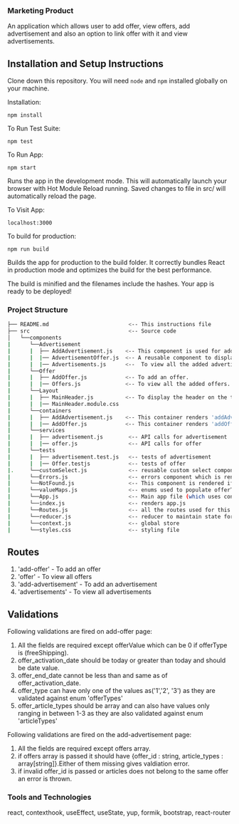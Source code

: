 ### Marketing Product

An application which allows user to add offer, view offers, add advertisement and also an option to link offer with it and view advertisements.

## Installation and Setup Instructions

Clone down this repository. You will need `node` and `npm` installed globally on your machine.  

Installation:

`npm install`  

To Run Test Suite:  

`npm test`  

To Run App:

`npm start`

Runs the app in the development mode.
This will automatically launch your browser with Hot Module Reload running. Saved changes to file in src/ will automatically reload the page.

To Visit App:

`localhost:3000`  

To build for production:

`npm run build`

Builds the app for production to the build folder.
It correctly bundles React in production mode and optimizes the build for the best performance.

The build is minified and the filenames include the hashes.
Your app is ready to be deployed!
    
### Project Structure

```bash
├── README.md                         <-- This instructions file
├── src                               <-- Source code
│   └──components
|      └──Advertisement
|      |  ├── AddAdvertisement.js    <-- This component is used for adding an advertisement and linking an offer with it (specific articleTypes of an offer can be |      |                                   linked to the advertisement and as well as multiple offers can also be linked.
|      |  |── AdvertisementOffer.js  <-- A reusable component to display what offers and article types are linked to the advertisement.
|      |  |── Advertisements.js      <--  To view all the added advertisements.
|      └──Offer
|      |  ├── AddOffer.js            <-- To add an offer.
|      |  |── Offers.js              <-- To view all the added offers.
|      └──Layout
|      |  ├── MainHeader.js          <-- To display the header on the top
|      |  |── MainHeader.module.css
|      └──containers
|      |  ├── AddAdvertisement.js    <-- This container renders 'addAdvertisement' component  and executes API once the form is submitted.
|      |  |── AddOffer.js            <-- This container renders 'addOffer' component and executes API once the form is submitted.
|      └──services
|      |  ├── advertisement.js        <-- API calls for advertisement
|      |  |── offer.js                <-- API calls for offer
|      └──tests
|      |  ├── advertisement.test.js   <-- tests of advertisement
|      |  |── Offer.testjs            <-- tests of offer
|.     └──customSelect.js             <-- reusable custom select component.
|      └──Errors.js                   <-- errors component which is rendered if any error occur
|      └──NotFound.js                 <-- This component is rendered if user tries to navigate to that page which does not exist.
|      └──valueMaps.js                <-- enums used to populate offerTypes and articleTypes 
|      └──App.js                      <-- Main app file (which uses context) 
|      └──index.js                    <-- renders app.js
|      └──Routes.js                   <-- all the routes used for this project defind this file
|      └──reducer.js                  <-- reducer to maintain state for offers data which is used in different components.
|      └──context.js                  <-- global store
|      └──styles.css                  <-- styling file

```

## Routes

1) 'add-offer' - To add an offer
2) 'offer' - To view all offers
3) 'add-advertisement' - To add an advertisement
4) 'advertisements' - To view all advertisements


## Validations
Following validations are fired on add-offer page:

1) All the fields are required except offerValue which can be 0 if offerType is (freeShipping).
2) offer_activation_date should be today or greater than today and should be date value.
3) offer_end_date cannot be less than and same as of offer_activation_date.
4) offer_type can have only one of the values as('1','2', '3') as they are validated against enum 'offerTypes'
5) offer_article_types should be array and can also have values only ranging in between 1-3 as they are also validated against enum 'articleTypes'

Following validations are fired on the add-advertisement page:

1) All the fields are required except offers array.
2) if offers array is passed it should have {offer_id : string, article_types : array[string]}.Either of them missing gives valdiation error.
3) if invalid offer_id is passed or articles does not belong to the same offer an error is thrown.

### Tools and Technologies
react, contexthook, useEffect, useState, yup, formik, bootstrap, react-router

